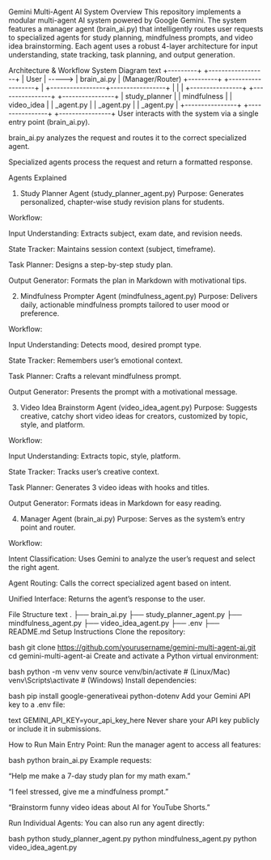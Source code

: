 Gemini Multi-Agent AI System
Overview
This repository implements a modular multi-agent AI system powered by Google Gemini. The system features a manager agent (brain_ai.py) that intelligently routes user requests to specialized agents for study planning, mindfulness prompts, and video idea brainstorming. Each agent uses a robust 4-layer architecture for input understanding, state tracking, task planning, and output generation.

Architecture & Workflow
System Diagram
text
+---------+        +------------------+
|  User   | -----> |   brain_ai.py    | (Manager/Router)
+---------+        +------------------+
                          |
        +-----------------+-----------------+
        |                 |                 |
+----------------+ +----------------+ +----------------+
| study_planner  | | mindfulness    | | video_idea     |
| _agent.py      | | _agent.py      | | _agent.py      |
+----------------+ +----------------+ +----------------+
User interacts with the system via a single entry point (brain_ai.py).

brain_ai.py analyzes the request and routes it to the correct specialized agent.

Specialized agents process the request and return a formatted response.

Agents Explained
1. Study Planner Agent (study_planner_agent.py)
Purpose: Generates personalized, chapter-wise study revision plans for students.

Workflow:

Input Understanding: Extracts subject, exam date, and revision needs.

State Tracker: Maintains session context (subject, timeframe).

Task Planner: Designs a step-by-step study plan.

Output Generator: Formats the plan in Markdown with motivational tips.

2. Mindfulness Prompter Agent (mindfulness_agent.py)
Purpose: Delivers daily, actionable mindfulness prompts tailored to user mood or preference.

Workflow:

Input Understanding: Detects mood, desired prompt type.

State Tracker: Remembers user’s emotional context.

Task Planner: Crafts a relevant mindfulness prompt.

Output Generator: Presents the prompt with a motivational message.

3. Video Idea Brainstorm Agent (video_idea_agent.py)
Purpose: Suggests creative, catchy short video ideas for creators, customized by topic, style, and platform.

Workflow:

Input Understanding: Extracts topic, style, platform.

State Tracker: Tracks user’s creative context.

Task Planner: Generates 3 video ideas with hooks and titles.

Output Generator: Formats ideas in Markdown for easy reading.

4. Manager Agent (brain_ai.py)
Purpose: Serves as the system’s entry point and router.

Workflow:

Intent Classification: Uses Gemini to analyze the user’s request and select the right agent.

Agent Routing: Calls the correct specialized agent based on intent.

Unified Interface: Returns the agent’s response to the user.

File Structure
text
.
├── brain_ai.py
├── study_planner_agent.py
├── mindfulness_agent.py
├── video_idea_agent.py
├── .env
├── README.md
Setup Instructions
Clone the repository:

bash
git clone https://github.com/yourusername/gemini-multi-agent-ai.git
cd gemini-multi-agent-ai
Create and activate a Python virtual environment:

bash
python -m venv venv
source venv/bin/activate  # (Linux/Mac)
venv\Scripts\activate     # (Windows)
Install dependencies:

bash
pip install google-generativeai python-dotenv
Add your Gemini API key to a .env file:

text
GEMINI_API_KEY=your_api_key_here
Never share your API key publicly or include it in submissions.

How to Run
Main Entry Point:
Run the manager agent to access all features:

bash
python brain_ai.py
Example requests:

“Help me make a 7-day study plan for my math exam.”

“I feel stressed, give me a mindfulness prompt.”

“Brainstorm funny video ideas about AI for YouTube Shorts.”

Run Individual Agents:
You can also run any agent directly:

bash
python study_planner_agent.py
python mindfulness_agent.py
python video_idea_agent.py
